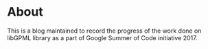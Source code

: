 # About

This is a blog maintained to record the progress of the work done on libGPML library as a part of Google Summer of Code initiative 2017.